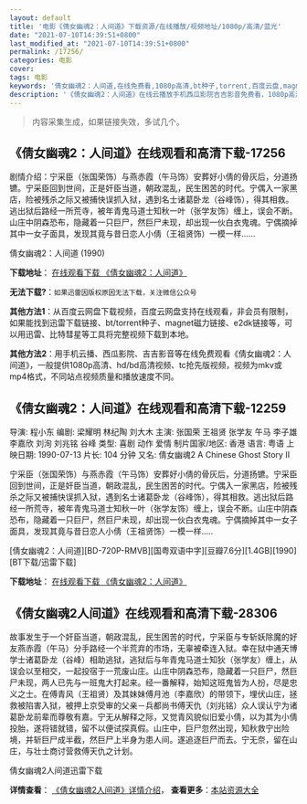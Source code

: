 ```yaml
---
layout: default
title: '电影《倩女幽魂2：人间道》下载资源/在线播放/视频地址/1080p/高清/蓝光'
date: "2021-07-10T14:39:51+0800"
last_modified_at: "2021-07-10T14:39:51+0800"
permalink: /17256/
categories: 电影
cover:
tags: 电影
keywords: '倩女幽魂2：人间道,在线免费看,1080p高清,bt种子,torrent,百度云盘,magnet,磁力链,迅雷下载资源'
description: '《倩女幽魂2：人间道》在线云播放手机西瓜影院吉吉影音免费看，1080p高清bd/hd未删减完整版和tc抢先枪版，mkv/mp4格式，附带bt/torrent种子、magnet/磁力链、百度云盘、网盘资源迅雷下载链接'
---
```


>内容采集生成，如果链接失效，多试几个。


## 《倩女幽魂2：人间道》在线观看和高清下载-17256

剧情介绍：宁采臣（张国荣饰）与燕赤霞（午马饰）安葬好小倩的骨灰后，分道扬镳。宁采臣回到世间，正是奸臣当道，朝政混乱，民生困苦的时代。宁偶入一家黑店，险被残杀之际又被捕快误抓入狱，遇到名士诸葛卧龙（谷峰饰），得其相救。逃出狱后路经一所荒寺，被年青鬼马道士知秋一叶（张学友饰）缠上，误会不断。山庄中阴森恐布，隐藏着一只巨尸，然巨尸未现，却出现一伙白衣鬼魂。宁偶摘掉其中一女子面具，发现其竟与昔日恋人小倩（王祖贤饰）一模一样......


倩女幽魂2：人间道 (1990)

**下载地址**： [在线观看下载 《倩女幽魂2：人间道》](https://www.btbtdy.me/btdy/dy3668.html) 


**无法下载?**：`如果迅雷因版权原因无法下载，关注微信公众号 `

**其他方法1**：从百度云网盘下载视频，百度云网盘支持在线观看，非会员有限制，如果能找到迅雷下载链接、bt/torrent种子、magnet磁力链接、e2dk链接等，可以用迅雷、比特彗星等工具将完整视频下载到本地。

**其他方法2**：用手机云播、西瓜影院、吉吉影音等在线免费观看《倩女幽魂2：人间道》，一般提供1080p高清、hd/bd高清视频、tc抢先版视频，视频为mkv或mp4格式，不同站点视频质量和播放速度不同。


## 《倩女幽魂2：人间道》在线观看和高清下载-12259

导演: 程小东 编剧: 梁耀明 林纪陶 刘大木 主演: 张国荣 王祖贤 张学友 午马 李子雄 李嘉欣 刘洵 刘兆铭 谷峰 类型: 喜剧 动作 爱情 制片国家/地区: 香港 语言: 粤语 上映日期: 1990-07-13 片长: 104 分钟 又名: 倩女幽魂2 A Chinese Ghost Story II

宁采臣（张国荣饰）与燕赤霞（午马饰）安葬好小倩的骨灰后，分道扬镳。宁采臣回到世间，正是奸臣当道，朝政混乱，民生困苦的时代。宁偶入一家黑店，险被残杀之际又被捕快误抓入狱，遇到名士诸葛卧龙（谷峰饰），得其相救。逃出狱后路经一所荒寺，被年青鬼马道士知秋一叶（张学友饰）缠上，误会不断。山庄中阴森恐布，隐藏着一只巨尸，然巨尸未现，却出现一伙白衣鬼魂。宁偶摘掉其中一女子面具，发现其竟与昔日恋人小倩（王祖贤饰）一模一样…..


[倩女幽魂2：人间道][BD-720P-RMVB][国粤双语中字][豆瓣7.6分][1.4GB][1990][BT下载/迅雷下载]

**下载地址**： [在线观看下载 《倩女幽魂2：人间道》](https://www.btdx8.com/torrent/a_chinese_ghost_story_ii_1990.html) 


## 《倩女幽魂2人间道》在线观看和高清下载-28306

故事发生于一个奸臣当道，朝政混乱，民生困苦的时代，宁采臣与专斩妖除魔的好友燕赤霞（午马）分手路经一个半荒弃的市场，无辜被牵连入狱。幸在狱中通天博学士诸葛卧龙（谷峰）相助逃狱，逃狱后与年青鬼马道士知狄（张学友）缠上，从误会以至相交，一起投宿于一荒废山庄。山庄中阴森恐布，隐藏着一只巨尸，然巨尸未现，两人已先与一班鬼大打起来。经一番解释，始知这班鬼皆为人扮，尽是忠义之士。在傅青风（王祖贤）及其妹妹傅月池（李嘉欣）的带领下，埋伏山庄，拯救被陷害入狱，被押上京受审的父亲－兵都尚书傅天仇（刘兆铭）众人误认宁为诸葛卧龙前辈而尊敬有嘉。宁无从解释之际，又觉青风貌似旧爱小倩，以为其为小倩投胎，遂将错就错，留不以便试探真假。山庄中，巨尸忽然出现，知秋救宁出险境，并斩巨尸成半截，然巨尸上半身为患人间。遂追逐巨尸而去。宁无奈，留在山庄，与壮士商讨营救傅天仇之计划。


倩女幽魂2人间道迅雷下载

**详情查看**： [《倩女幽魂2人间道》详情介绍](/movie/28306/)， **查看更多**：[本站资源大全](/movie/t/all/)

